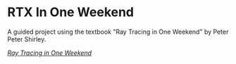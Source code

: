 # RTX In One Weekend

A guided project using the textbook "Ray Tracing in One Weekend" by Peter
Peter Shirley.

[_Ray Tracing in One Weekend_](https://raytracing.github.io/books/RayTracingInOneWeekend.html)
